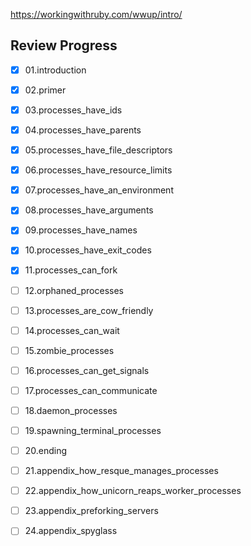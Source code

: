 https://workingwithruby.com/wwup/intro/

## Review Progress

- [x] 01.introduction
- [x] 02.primer
- [x] 03.processes_have_ids
- [x] 04.processes_have_parents
- [x] 05.processes_have_file_descriptors
- [x] 06.processes_have_resource_limits
- [x] 07.processes_have_an_environment
- [x] 08.processes_have_arguments
- [x] 09.processes_have_names
- [x] 10.processes_have_exit_codes
- [x] 11.processes_can_fork
- [ ] 12.orphaned_processes
- [ ] 13.processes_are_cow_friendly
- [ ] 14.processes_can_wait
- [ ] 15.zombie_processes
- [ ] 16.processes_can_get_signals
- [ ] 17.processes_can_communicate
- [ ] 18.daemon_processes
- [ ] 19.spawning_terminal_processes
- [ ] 20.ending
- [ ] 21.appendix_how_resque_manages_processes
- [ ] 22.appendix_how_unicorn_reaps_worker_processes
- [ ] 23.appendix_preforking_servers
- [ ] 24.appendix_spyglass

